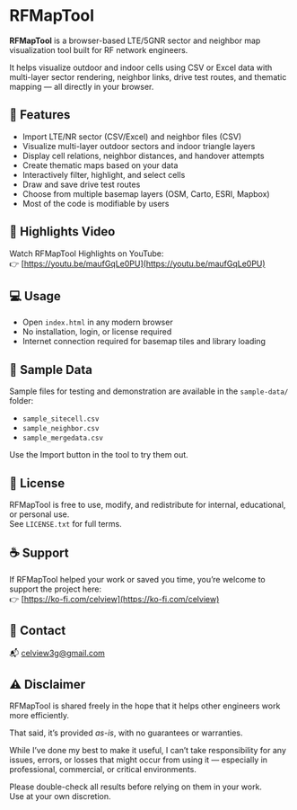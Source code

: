 # RFMapTool

**RFMapTool** is a browser-based LTE/5GNR sector and neighbor map visualization tool built for RF network engineers.

It helps visualize outdoor and indoor cells using CSV or Excel data with multi-layer sector rendering, neighbor links, drive test routes, and thematic mapping — all directly in your browser.

## 🔧 Features

- Import LTE/NR sector (CSV/Excel) and neighbor files (CSV)
- Visualize multi-layer outdoor sectors and indoor triangle layers
- Display cell relations, neighbor distances, and handover attempts
- Create thematic maps based on your data
- Interactively filter, highlight, and select cells
- Draw and save drive test routes
- Choose from multiple basemap layers (OSM, Carto, ESRI, Mapbox)
- Most of the code is modifiable by users

## 🎥 Highlights Video

Watch RFMapTool Highlights on YouTube:  
👉 [https://youtu.be/maufGqLe0PU](https://youtu.be/maufGqLe0PU)

## 💻 Usage

- Open `index.html` in any modern browser
- No installation, login, or license required
- Internet connection required for basemap tiles and library loading

## 📁 Sample Data

Sample files for testing and demonstration are available in the `sample-data/` folder:

- `sample_sitecell.csv`
- `sample_neighbor.csv`
- `sample_mergedata.csv`

Use the Import button in the tool to try them out.

## 📄 License

RFMapTool is free to use, modify, and redistribute for internal, educational, or personal use.  
See `LICENSE.txt` for full terms.

## ☕ Support

If RFMapTool helped your work or saved you time, you’re welcome to support the project here:  
👉 [https://ko-fi.com/celview](https://ko-fi.com/celview)

## 📧 Contact

📬 celview3g@gmail.com

## ⚠️ Disclaimer

RFMapTool is shared freely in the hope that it helps other engineers work more efficiently.

That said, it’s provided *as-is*, with no guarantees or warranties.

While I’ve done my best to make it useful, I can’t take responsibility for any issues, errors, or losses that might occur from using it — especially in professional, commercial, or critical environments.

Please double-check all results before relying on them in your work.  
Use at your own discretion.

